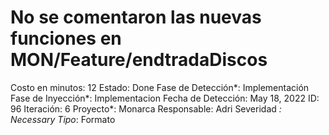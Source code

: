 # No se comentaron las nuevas funciones en MON/Feature/endtradaDiscos

Costo en minutos: 12
Estado: Done
Fase de Detección*: Implementación
Fase de Inyección*: Implementacion
Fecha de Detección: May 18, 2022
ID: 96
Iteración: 6
Proyecto*: Monarca
Responsable: Adri
Severidad *: Necessary
Tipo*: Formato